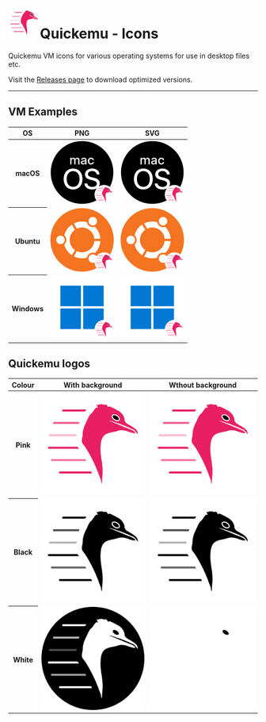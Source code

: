 <h1><img src="quickemu.png" alt="quickemu" width="64" />Quickemu - Icons</h1>

Quickemu VM icons for various operating systems for use in desktop files etc.

Visit the <a href="https://github.com/Lukewh/quickemu-icons/releases">Releases page</a> to download optimized versions.

<hr />

## VM Examples
<table>
	<thead>
		<tr>
			<th>OS</th>
			<th>PNG</th>
			<th>SVG</th>
		</tr>
	</thead>
	<tbody>
		<tr>
			<th><b>macOS</b></th>
			<td><img src="examples/macos.png" alt="macOS PNG" width="128"/></td>
			<td><img src="examples/macos.svg" alt="macOS SVG" width="128"/></td>
		</tr>
		<tr>
			<th><b>Ubuntu</b></th>
			<td><img src="examples/ubuntu.png" alt="Ubuntu PNG" width="128"/></td>
			<td><img src="examples/ubuntu.svg" alt="Ubuntu SVG" width="128"/></td>
		</tr>
		<tr>
			<th><b>Windows</b></th>
			<td><img src="examples/windows.png" alt="Windows PNG" width="128"/></td>
			<td><img src="examples/windows.svg" alt="Window SVG" width="128"/></td>
		</tr>
   	</tbody>
</table>

## Quickemu logos
<table>
	<thead>
		<tr>
			<th>Colour</th>
			<th>With background</th>
			<th>Wthout background</th>
		</tr>
	</thead>
	<tbody>
		<tr>
			<th>Pink</th>
			<td><img src="src/quickemu-pink.svg" alt="Quickemu pink with background" /></td>
			<td><img src="src/quickemu-pink-nobg.svg" alt="Quickemu pink without background" /></td>
		</tr>
		<tr>
			<th>Black</th>
			<td><img src="src/quickemu-black.svg" alt="Quickemu black with background" /></td>
			<td><img src="src/quickemu-black-nobg.svg" alt="Quickemu black without background" /></td>
		</tr>
		<tr>
			<th>White</th>
			<td><img src="src/quickemu-white.svg" alt="Quickemu white with background" /></td>
			<td><img src="src/quickemu-white-nobg.svg" alt="Quickemu white without background" /></td>
		</tr>
	</tbody>
</table>

